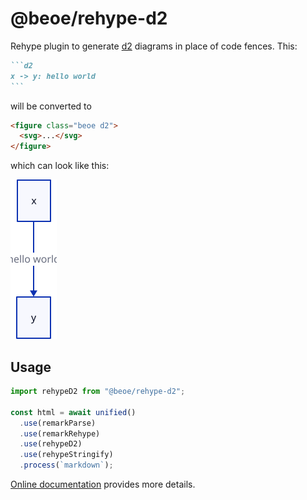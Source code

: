 # @beoe/rehype-d2

Rehype plugin to generate [d2](https://d2lang.com) diagrams in place of code fences. This:

````md
```d2
x -> y: hello world
```
````

will be converted to

```html
<figure class="beoe d2">
  <svg>...</svg>
</figure>
```

which can look like this:

<img width="74" height="255" src="./example.svg" alt="example of how generated diagram looks">

## Usage

```js
import rehypeD2 from "@beoe/rehype-d2";

const html = await unified()
  .use(remarkParse)
  .use(remarkRehype)
  .use(rehypeD2)
  .use(rehypeStringify)
  .process(`markdown`);
```

[Online documentation](https://beoe.stereobooster.com/diagrams/d2/) provides more details.
